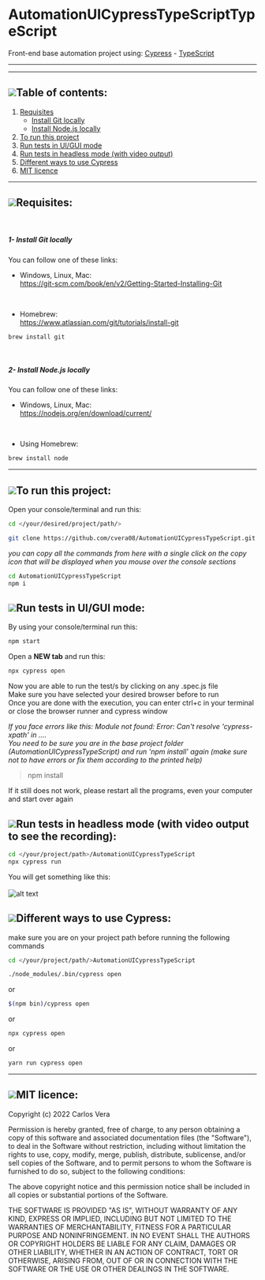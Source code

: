 # AutomationUICypressTypeScriptTypeScript

Front-end base automation project using: [Cypress](https://www.cypress.io/) - [TypeScript](https://www.typescriptlang.org/)

___
___


## [![](https://i.ibb.co/2kHmnLX/image.png)](#table-of-contents)Table of contents:
1. [Requisites](#requisites)
   - [Install Git locally](#1--install-git-locally)
   - [Install Node.js locally](#2--install-nodejs-locally)
2. [To run this project](#to-run-this-project)
3. [Run tests in UI/GUI mode](#run-tests-in-uigui-mode)
4. [Run tests in headless mode (with video output)](#run-tests-in-headless-mode-with-video-output-to-see-the-recording)
5. [Different ways to use Cypress](#different-ways-to-use-cypress)
6. [MIT licence](#mit-licence)

___

## [![](https://i.ibb.co/2kHmnLX/image.png)](#requisites)Requisites:
<br/>

##### 1- Install Git locally
You can follow one of these links:  

- Windows, Linux, Mac:  
https://git-scm.com/book/en/v2/Getting-Started-Installing-Git  
<br/>

- Homebrew:  
https://www.atlassian.com/git/tutorials/install-git

```bash
brew install git
```

<br/>

##### 2- Install Node.js locally
You can follow one of these links:  

- Windows, Linux, Mac:  
https://nodejs.org/en/download/current/  
<br/>

- Using Homebrew:  

```bash
brew install node
```
___

## [![](https://i.ibb.co/2kHmnLX/image.png)](#to-run-this-project)To run this project:
Open your console/terminal and run this: 
```sh
cd </your/desired/project/path/>
```

```sh
git clone https://github.com/cvera08/AutomationUICypressTypeScript.git
```

*you can copy all the commands from here with a single click on the copy icon that will be displayed when you mouse over the console sections*
```sh
cd AutomationUICypressTypeScript
npm i
```

## [![](https://i.ibb.co/2kHmnLX/image.png)](#run-tests-in-uigui-mode)Run tests in UI/GUI mode:
By using your console/terminal run this: 
```sh
npm start
```
Open a **NEW tab** and run this:
```sh
npx cypress open
```

Now you are able to run the test/s by clicking on any .spec.js file  
Make sure you have selected your desired browser before to run  
Once you are done with the execution, you can enter ctrl+c in your terminal or close the browser runner and cypress window

_If you face errors like this: Module not found: Error: Can't resolve 'cypress-xpath' in ....  
You need to be sure you are in the base project folder (AutomationUICypressTypeScript) and run 'npm install' again (make sure not to have errors or fix them according to the printed help)_
>npm install

If it still does not work, please restart all the programs, even your computer and start over again

## [![](https://i.ibb.co/2kHmnLX/image.png)](#run-tests-in-headless-mode-with-video-output-to-see-the-recording)Run tests in headless mode (with video output to see the recording):
```sh
cd </your/project/path>/AutomationUICypressTypeScript
npx cypress run
```
You will get something like this:  
<br/>
![alt text](https://i.ibb.co/Nm0DjMH/Get-Started-Automation-UICypress-Type-Script.png)


## [![](https://i.ibb.co/2kHmnLX/image.png)](#different-ways-to-use-cypress)Different ways to use Cypress:
make sure you are on your project path before running the following commands
```sh
cd </your/project/path/>AutomationUICypressTypeScript

./node_modules/.bin/cypress open
```
or
```sh
$(npm bin)/cypress open
```

or
```sh
npx cypress open
```

or
```sh
yarn run cypress open
```

___

## [![](https://i.ibb.co/2kHmnLX/image.png)](#mit-licence)MIT licence:

Copyright (c) 2022 Carlos Vera

Permission is hereby granted, free of charge, to any person obtaining a copy of this software and associated documentation files (the "Software"), to deal in the Software without restriction, including without limitation the rights to use, copy, modify, merge, publish, distribute, sublicense, and/or sell copies of the Software, and to permit persons to whom the Software is furnished to do so, subject to the following conditions:

The above copyright notice and this permission notice shall be included in all copies or substantial portions of the Software.

THE SOFTWARE IS PROVIDED "AS IS", WITHOUT WARRANTY OF ANY KIND, EXPRESS OR IMPLIED, INCLUDING BUT NOT LIMITED TO THE WARRANTIES OF MERCHANTABILITY, FITNESS FOR A PARTICULAR PURPOSE AND NONINFRINGEMENT. IN NO EVENT SHALL THE AUTHORS OR COPYRIGHT HOLDERS BE LIABLE FOR ANY CLAIM, DAMAGES OR OTHER LIABILITY, WHETHER IN AN ACTION OF CONTRACT, TORT OR OTHERWISE, ARISING FROM, OUT OF OR IN CONNECTION WITH THE SOFTWARE OR THE USE OR OTHER DEALINGS IN THE SOFTWARE.


